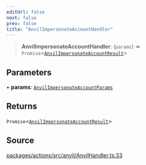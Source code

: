```yaml
---
editUrl: false
next: false
prev: false
title: "AnvilImpersonateAccountHandler"
---
```


> **AnvilImpersonateAccountHandler**: (`params`) => `Promise`\<[`AnvilImpersonateAccountResult`](/reference/tevm/actions/type-aliases/anvilimpersonateaccountresult-1/)\>

## Parameters

• **params**: [`AnvilImpersonateAccountParams`](/reference/tevm/actions/type-aliases/anvilimpersonateaccountparams-1/)

## Returns

`Promise`\<[`AnvilImpersonateAccountResult`](/reference/tevm/actions/type-aliases/anvilimpersonateaccountresult-1/)\>

## Source

[packages/actions/src/anvil/AnvilHandler.ts:33](https://github.com/evmts/tevm-monorepo/blob/main/packages/actions/src/anvil/AnvilHandler.ts#L33)
